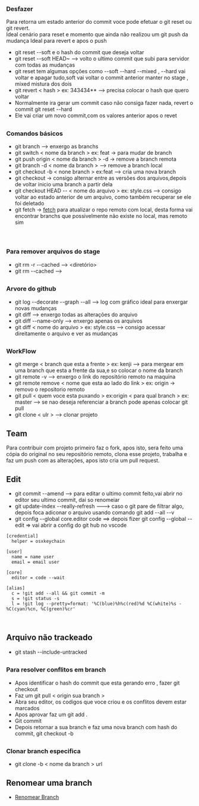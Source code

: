 ### Desfazer

Para retorna um estado anterior do commit voce pode efetuar o git reset ou git revert. </br>
Ideal cenário para reset e momento que ainda não realizou um git push da mudança
Ideal para revert e apos o push

- git reset --soft e o hash do commit que deseja voltar
- git reset --soft HEAD~  --> volto o ultimo commit que subi para servidor com todas as mudanças
- git reset tem algumas opções como --soft --hard --mixed , --hard vai voltar e apagar tudo,soft vai voltar o commit anterior manter no stage , mixed mistura dos dois
- git  revert < hash > ex: 343434** --> precisa colocar o hash que quero voltar</br>
- Normalmente ira gerar um commit caso não consiga fazer nada, revert o commit git reset --hard <commit-id>
- Ele vai criar um novo commit,com os valores anterior apos o revet

##

### Comandos básicos
- git branch --> enxergo as branchs 
- git switch < nome da branch > ex: feat -> para mudar de branch
- git push origin < nome da branch > -d  -> remove a branch remota
- git branch -d < nome da branch >  --> remove a branch local 
- git checkout -b < none branch > ex:feat --> cria uma nova branch
- git checkout <hash do commit> -> consigo alternar entre as versões dos arquivos,depois de voltar inicio uma branch a partir dela
- git checkout HEAD -- < nome do arquivo > ex: style.css --> consigo voltar ao estado anterior de um arquivo, como também recuperar se ele foi deletado
- git fetch ->  [fetch](https://git-scm.com/book/pt-br/v2/Fundamentos-de-Git-Trabalhando-de-Forma-Remota) para atualizar o repo remoto com local, desta forma vai encontrar branchs que possivelmente não existe no local, mas remoto sim
</br>

##

### Para remover arquivos do stage 

- git rm -r --cached --> <diretório>
- git rm --cached  --> <arquivo>


  
##

### Arvore do github
- git log --decorate  --graph --all --> log com gráfico ideal para enxergar novas mudanças
- git diff --> enxergo todas as alterações do arquivo 
- git diff --name-only --> enxergo apenas os arquivos 
- git diff < nome do arquivo > ex: style.css --> consigo acessar direitamente o arquivo e ver as mudanças 


##

### WorkFlow

- git merge < branch que esta a frente > ex: kenji --> para mergear em uma branch que esta a frente da sua,e so colocar o nome da branch
- git remote -v --> enxergo o link do repositório remoto na maquina
- git remote remove < nome que esta ao lado do link > ex: origin -> removo o repositorio remoto 
- git pull < quem voce esta puxando > ex:origin < para qual branch > ex: master --> se nao deseja referenciar a branch pode apenas colocar git pull 
- git clone < ulr > --> clonar projeto

## Team
Para contribuir com projeto primeiro faz o fork, apos isto, sera feito uma cópia do original no seu repositório remoto, clona esse projeto, trabalha e faz um push com as alterações, apos isto cria um pull request.
</br>

## Edit
- git commit --amend --> para editar o ultimo commit feito,vai abrir no editor seu ultimo commit, dai so renomeiar 
- git update-index --really-refresh ---> caso o git pare de filtrar algo, depois foca adiconar o arquivo usando comando git add --all --v 
- git config --global core.editor code ==> depois fizer git config --global --edit => vai abrir a config do git hub no vscode



```git 
[credential]
  helper = osxkeychain

[user]
  name = name user
  email = email user

[core]
  editor = code --wait

[alias]
  c = !git add --all && git commit -m
  s = !git status -s
  l = !git log --pretty=format: '%C(blue)%h%c(red)%d %C(white)%s - %C(cyan)%cn, %C(green)%cr'



```
##
## Arquivo não trackeado
- git stash --include-untracked 
  
  
##

### Para resolver conflitos em branch
- Apos identificar o hash do commit que esta gerando erro , fazer git checkout <hash do commit> 
- Faz um git pull < origin sua branch >  
- Abra seu editor, os codigos que voce criou e os conflitos devem estar marcados 
- Apos aprovar faz um git add .
- Git commit
- Depois retornar a sua branch  e faz uma nova branch com hash do commit, git checkout -b <branch> <hash do commit>  

##
  
### Clonar branch especifica
- git clone -b   < nome da branch > url

## Renomear uma branch
- [Renomear Branch](https://docs.github.com/pt/repositories/configuring-branches-and-merges-in-your-repository/managing-branches-in-your-repository/renaming-a-branch)


